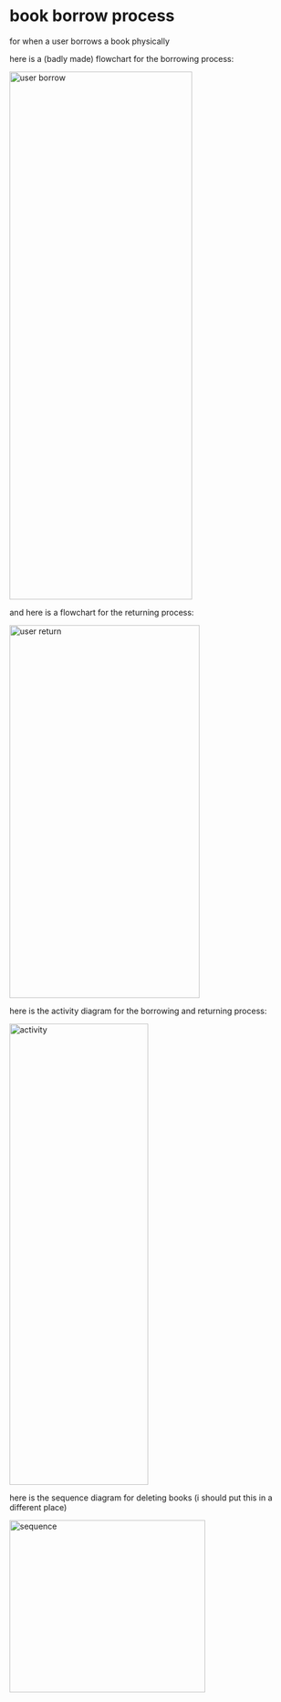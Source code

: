 # book borrow process

for when a user borrows a book physically


here is a (badly made) flowchart for the borrowing process:

<img width="320" height="926" alt="user borrow" src="https://github.com/user-attachments/assets/032f015e-27d9-4cea-be80-df4cd9f36986" />


and here is a flowchart for the returning process:

<img width="333" height="654" alt="user return" src="https://github.com/user-attachments/assets/73e50b70-cd54-4375-95ba-b9fba9b9f221" />


here is the activity diagram for the borrowing and returning process:

<img width="243" height="809" alt="activity" src="https://github.com/user-attachments/assets/9134d13b-deea-403f-97b7-6f38320eca56" />


here is the sequence diagram for deleting books (i should put this in a different place)

<img width="343" height="302" alt="sequence" src="https://github.com/user-attachments/assets/4b730fa3-8a29-44c5-a194-16dd2b02d264" />
